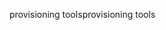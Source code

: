 <span data-ttu-id="e5398-101">provisioning tools</span><span class="sxs-lookup"><span data-stu-id="e5398-101">provisioning tools</span></span>